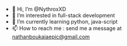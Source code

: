 - 👋 Hi, I’m @NythroxXD
- 👀 I’m interested in full-stack development
- 🌱 I’m currently learning python, java-script
- 📫 How to reach me : send me a message at nathanboukaiaepic@gmail.com
